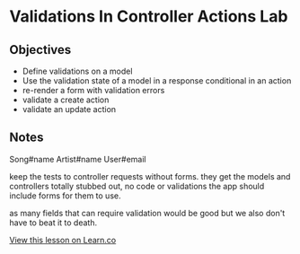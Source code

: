 
# Validations In Controller Actions Lab

## Objectives

  - Define validations on a model
  - Use the validation state of a model in a response conditional in an action
  - re-render a form with validation errors
  - validate a create action
  - validate an update action

## Notes

Song#name
Artist#name
User#email

keep the tests to controller requests without forms.
they get the models and controllers totally stubbed out, no code or validations
the app should include forms for them to use.

as many fields that can require validation would be good but we also don't have to beat it to death.

<a href='https://learn.co/lessons/validations-in-controller-actions-rails-lab' data-visibility='hidden'>View this lesson on Learn.co</a>
